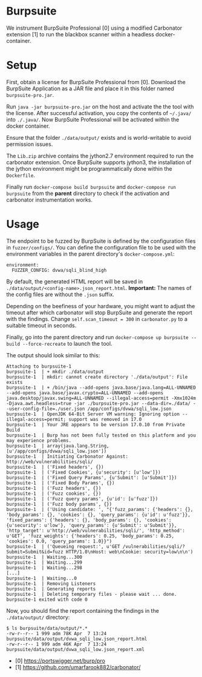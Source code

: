 Burpsuite
====================

We instrument BurpSuite Professional [0] using a modified Carbonator extension [1] to run the blackbox scanner within a headless docker-container.

# Setup

First, obtain a license for BurpSuite Professional from [0]. Download the BurpSuite Application as a JAR file and place it in this folder named `burpsuite-pro.jar`.

Run `java -jar burpsuite-pro.jar` on the host and activate the the tool with the license. After successful activation, you copy the contents of `~/.java/` into `./.java/`. Now BurpSuite Professional will be activated within the docker container.  

Ensure that the folder `./data/output/` exists and is world-writable to avoid permission issues.

The `Lib.zip` archive contains the jython2.7 environment required to run the carbonator extension. Once BurpSuite supports jython3, the installation of the jython environment might be programmatically done within the `Dockerfile`.

Finally run `docker-compose build burpsuite` and `docker-compose run burpsuite` from the **parent** directory to check if the activation and carbonator instrumentation works. 

# Usage

The endpoint to be fuzzed by BurpSuite is defined by the configuration files in `fuzzer/configs/`. You can define the configuration file to be used with the environment variables in the parent directory's `docker-compose.yml`:
```
environment:
  FUZZER_CONFIG: dvwa/sqli_blind_high
```
By default, the generated HTML report will be saved in `./data/output/<config-name>.json_report.html`.
**Important:** The names of the config files are without the `.json` suffix.

Depending on the beefiness of your hardware, you might want to adjust the timeout after which carbonator will stop BurpSuite and generate the report with the findings. Change `self.scan_timeout = 300` in `carbonator.py` to a suitable timeout in seconds.

Finally, go into the parent directory and run `docker-compose up burpsuite --build --force-recreate` to launch the tool.

The output should look similar to this:

```
Attaching to burpsuite-1
burpsuite-1  | + mkdir ./data/output
burpsuite-1  | mkdir: cannot create directory './data/output': File exists
burpsuite-1  | + /bin/java --add-opens java.base/java.lang=ALL-UNNAMED --add-opens java.base/javax.crypto=ALL-UNNAMED --add-opens java.desktop/javax.swing=ALL-UNNAMED --illegal-access=permit -Xmx1024m -Djava.awt.headless=true -jar ./burpsuite-pro.jar --data-dir=./data/ --user-config-file=./user.json /app/configs/dvwa/sqli_low.json
burpsuite-1  | OpenJDK 64-Bit Server VM warning: Ignoring option --illegal-access=permit; support was removed in 17.0
burpsuite-1  | Your JRE appears to be version 17.0.10 from Private Build
burpsuite-1  | Burp has not been fully tested on this platform and you may experience problems.
burpsuite-1  | array(java.lang.String, [u'/app/configs/dvwa/sqli_low.json'])
burpsuite-1  | Initiating Carbonator Against:  http://web/vulnerabilities/sqli/
burpsuite-1  | ('Fixed headers', {})
burpsuite-1  | ('Fixed Cookies', {u'security': [u'low']})
burpsuite-1  | ('Fixed Query Params', {u'Submit': [u'Submit']})
burpsuite-1  | ('Fixed Body Params', {})
burpsuite-1  | ('Fuzz headers', {})
burpsuite-1  | ('Fuzz cookies', {})
burpsuite-1  | ('Fuzz query params', {u'id': [u'fuzz']})
burpsuite-1  | ('Fuzz body params', {})
burpsuite-1  | ('Using candidate: ', "{'fuzz_params': {'headers': {}, 'body_params': {}, 'cookies': {}, 'query_params': {u'id': u'fuzz'}}, 'fixed_params': {'headers': {}, 'body_params': {}, 'cookies': {u'security': u'low'}, 'query_params': {u'Submit': u'Submit'}}, 'http_target': u'http://web/vulnerabilities/sqli/', 'http_method': u'GET', 'fuzz_weights': {'headers': 0.25, 'body_params': 0.25, 'cookies': 0.0, 'query_params': 1.0}}")
burpsuite-1  | ('Queueing request:', u'GET /vulnerabilities/sqli/?Submit=Submit&id=fuzz HTTP/1.0\nHost: web\nCookie: security=low\n\n')
burpsuite-1  | Waiting...300
burpsuite-1  | Waiting...299
burpsuite-1  | Waiting...298
[...]
burpsuite-1  | Waiting...0
burpsuite-1  | Removing Listeners
burpsuite-1  | Generating reports
burpsuite-1  | Deleting temporary files - please wait ... done.
burpsuite-1 exited with code 0
```

Now, you should find the report containing the findings in the `./data/output/` directory:

```
$ ls burpsuite/data/output/*.*
-rw-r--r-- 1 999 adm 78K Apr  7 13:24 burpsuite/data/output/dvwa_sqli_low.json_report.html
-rw-r--r-- 1 999 adm 46K Apr  7 13:24 burpsuite/data/output/dvwa_sqli_low.json_report.xml
```

- [0] https://portswigger.net/burp/pro
- [1] https://github.com/umarfarook882/carbonator/